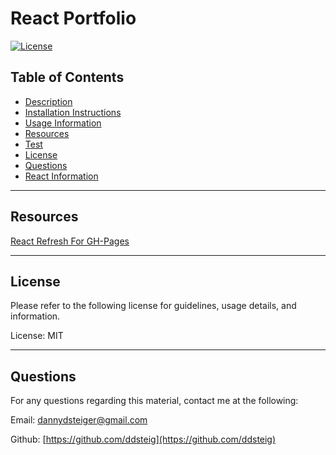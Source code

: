 # React Portfolio

[![License](https://img.shields.io/badge/License-MIT-blue.svg)](https://opensource.org/licenses/MIT)	

## Table of Contents	
- [Description](#description)	
- [Installation Instructions](#install)	
- [Usage Information](#usage)	
- [Resources](#resources)	
- [Test](#test)	
- [License](#license)	
- [Questions](#questions)	
- [React Information](#react)	

<hr>	

## Resources <a name="resources"></a>	

[React Refresh For GH-Pages](https://github.com/rafgraph/spa-github-pages)

<hr>

## License <a name="license"></a>	

Please refer to the following license for guidelines, usage details, and information.	

License: MIT	

<hr>

## Questions <a name="questions"></a>	

For any questions regarding this material, contact me at the following:	

Email: dannydsteiger@gmail.com	

Github: [https://github.com/ddsteig](https://github.com/ddsteig)

